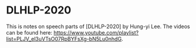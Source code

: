 # DLHLP-2020

This is notes on speech parts of [DLHLP-2020] by Hung-yi Lee. The videos can be found here: https://www.youtube.com/playlist?list=PLJV_el3uVTsO07RpBYFsXg-bN5Lu0nhdG.
